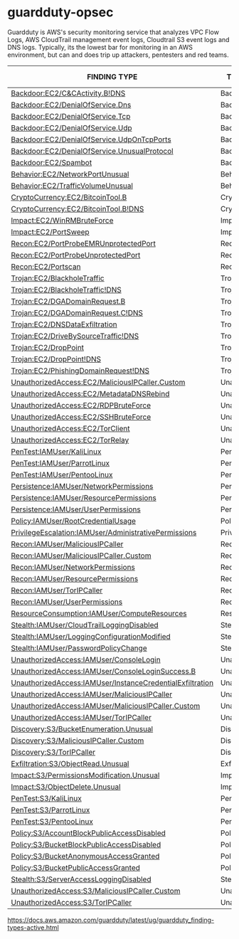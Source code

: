 # guardduty-opsec

Guardduty is AWS's security monitoring service that analyzes VPC Flow Logs, AWS CloudTrail management event logs, Cloudtrail S3 event logs and DNS logs. Typically, its the lowest bar for monitoring in an AWS environment, but can and does trip up attackers, pentesters and red teams. 


| FINDING TYPE  | THREAT PURPOSE | RESOURCE | SEVERITY | OPSEC GUIDANCE | 
| --------------------------------------------------------------------------------------------------------------------------------------------------------------------------------------------------- | ------------------- | -------- | -------- | -------- |
| [Backdoor:EC2/C&CActivity.B!DNS](https://docs.aws.amazon.com/guardduty/latest/ug/guardduty_finding-types-ec2.html#backdoor-ec2-ccactivitybdns) | Backdoor | EC2 | High |
| [Backdoor:EC2/DenialOfService.Dns](https://docs.aws.amazon.com/guardduty/latest/ug/guardduty_finding-types-ec2.html#backdoor-ec2-denialofservicedns) | Backdoor | EC2 | High |
| [Backdoor:EC2/DenialOfService.Tcp](https://docs.aws.amazon.com/guardduty/latest/ug/guardduty_finding-types-ec2.html#backdoor-ec2-denialofservicetcp) | Backdoor | EC2 | High |
| [Backdoor:EC2/DenialOfService.Udp](https://docs.aws.amazon.com/guardduty/latest/ug/guardduty_finding-types-ec2.html#backdoor-ec2-denialofserviceudp) | Backdoor | EC2 | High |
| [Backdoor:EC2/DenialOfService.UdpOnTcpPorts](https://docs.aws.amazon.com/guardduty/latest/ug/guardduty_finding-types-ec2.html#backdoor-ec2-denialofserviceudpontcpports) | Backdoor | EC2 | High |
| [Backdoor:EC2/DenialOfService.UnusualProtocol](https://docs.aws.amazon.com/guardduty/latest/ug/guardduty_finding-types-ec2.html#backdoor-ec2-denialofserviceunusualprotocol) | Backdoor | EC2 | High |
| [Backdoor:EC2/Spambot](https://docs.aws.amazon.com/guardduty/latest/ug/guardduty_finding-types-ec2.html#backdoor-ec2-spambot) | Backdoor | EC2 | Medium |
| [Behavior:EC2/NetworkPortUnusual](https://docs.aws.amazon.com/guardduty/latest/ug/guardduty_finding-types-ec2.html#behavior-ec2-networkportunusual) | Behavior | EC2 | Medium |
| [Behavior:EC2/TrafficVolumeUnusual](https://docs.aws.amazon.com/guardduty/latest/ug/guardduty_finding-types-ec2.html#behavior-ec2-trafficvolumeunusual) | Behavior | EC2 | Medium |
| [CryptoCurrency:EC2/BitcoinTool.B](https://docs.aws.amazon.com/guardduty/latest/ug/guardduty_finding-types-ec2.html#cryptocurrency-ec2-bitcointoolb) | CryptoCurrency | EC2 | High |
| [CryptoCurrency:EC2/BitcoinTool.B!DNS](https://docs.aws.amazon.com/guardduty/latest/ug/guardduty_finding-types-ec2.html#cryptocurrency-ec2-bitcointoolbdns) | CryptoCurrency | EC2 | High |
| [Impact:EC2/WinRMBruteForce](https://docs.aws.amazon.com/guardduty/latest/ug/guardduty_finding-types-ec2.html#impact-ec2-winrmbruteforce) | Impact | EC2 | High |
| [Impact:EC2/PortSweep](https://docs.aws.amazon.com/guardduty/latest/ug/guardduty_finding-types-ec2.html#impact-ec2-portsweep) | Impact | EC2 | High |
| [Recon:EC2/PortProbeEMRUnprotectedPort](https://docs.aws.amazon.com/guardduty/latest/ug/guardduty_finding-types-ec2.html#recon-ec2-portprobeemrunprotectedport) | Recon | EC2 | High |
| [Recon:EC2/PortProbeUnprotectedPort](https://docs.aws.amazon.com/guardduty/latest/ug/guardduty_finding-types-ec2.html#recon-ec2-portprobeunprotectedport) | Recon | EC2 | Low\* |
| [Recon:EC2/Portscan](https://docs.aws.amazon.com/guardduty/latest/ug/guardduty_finding-types-ec2.html#recon-ec2-portscan) | Recon | EC2 | Medium |
| [Trojan:EC2/BlackholeTraffic](https://docs.aws.amazon.com/guardduty/latest/ug/guardduty_finding-types-ec2.html#trojan-ec2-blackholetraffic) | Trojan | EC2 | Medium |
| [Trojan:EC2/BlackholeTraffic!DNS](https://docs.aws.amazon.com/guardduty/latest/ug/guardduty_finding-types-ec2.html#trojan-ec2-blackholetrafficdns) | Trojan | EC2 | Medium |
| [Trojan:EC2/DGADomainRequest.B](https://docs.aws.amazon.com/guardduty/latest/ug/guardduty_finding-types-ec2.html#trojan-ec2-dgadomainrequestb) | Trojan | EC2 | High |
| [Trojan:EC2/DGADomainRequest.C!DNS](https://docs.aws.amazon.com/guardduty/latest/ug/guardduty_finding-types-ec2.html#trojan-ec2-dgadomainrequestcdns) | Trojan | EC2 | High |
| [Trojan:EC2/DNSDataExfiltration](https://docs.aws.amazon.com/guardduty/latest/ug/guardduty_finding-types-ec2.html#trojan-ec2-dnsdataexfiltration) | Trojan | EC2 | High |
| [Trojan:EC2/DriveBySourceTraffic!DNS](https://docs.aws.amazon.com/guardduty/latest/ug/guardduty_finding-types-ec2.html#trojan-ec2-drivebysourcetrafficdns) | Trojan | EC2 | Medium |
| [Trojan:EC2/DropPoint](https://docs.aws.amazon.com/guardduty/latest/ug/guardduty_finding-types-ec2.html#trojan-ec2-droppoint) | Trojan | EC2 | Medium |
| [Trojan:EC2/DropPoint!DNS](https://docs.aws.amazon.com/guardduty/latest/ug/guardduty_finding-types-ec2.html#trojan-ec2-droppointdns) | Trojan | EC2 | High |
| [Trojan:EC2/PhishingDomainRequest!DNS](https://docs.aws.amazon.com/guardduty/latest/ug/guardduty_finding-types-ec2.html#trojan-ec2-phishingdomainrequestdns) | Trojan | EC2 | High |
| [UnauthorizedAccess:EC2/MaliciousIPCaller.Custom](https://docs.aws.amazon.com/guardduty/latest/ug/guardduty_finding-types-ec2.html#unauthorizedaccess-ec2-maliciousipcallercustom) | UnauthorizedAccess | EC2 | Medium |
| [UnauthorizedAccess:EC2/MetadataDNSRebind](https://docs.aws.amazon.com/guardduty/latest/ug/guardduty_finding-types-ec2.html#unauthorizedaccess-ec2-metadatadnsrebind) | UnauthorizedAccess | EC2 | High |
| [UnauthorizedAccess:EC2/RDPBruteForce](https://docs.aws.amazon.com/guardduty/latest/ug/guardduty_finding-types-ec2.html#unauthorizedaccess-ec2-rdpbruteforce) | UnauthorizedAccess | EC2 | Low\* |
| [UnauthorizedAccess:EC2/SSHBruteForce](https://docs.aws.amazon.com/guardduty/latest/ug/guardduty_finding-types-ec2.html#unauthorizedaccess-ec2-sshbruteforce) | UnauthorizedAccess | EC2 | Low\* |
| [UnauthorizedAccess:EC2/TorClient](https://docs.aws.amazon.com/guardduty/latest/ug/guardduty_finding-types-ec2.html#unauthorizedaccess-ec2-torclient) | UnauthorizedAccess | EC2 | High |
| [UnauthorizedAccess:EC2/TorRelay](https://docs.aws.amazon.com/guardduty/latest/ug/guardduty_finding-types-ec2.html#unauthorizedaccess-ec2-torrelay) | UnauthorizedAccess | EC2 | High |
| [PenTest:IAMUser/KaliLinux](https://docs.aws.amazon.com/guardduty/latest/ug/guardduty_finding-types-iam.html#pentest-iam-kalilinux) | PenTest | IAM | Medium |
| [PenTest:IAMUser/ParrotLinux](https://docs.aws.amazon.com/guardduty/latest/ug/guardduty_finding-types-iam.html#pentest-iam-parrotlinux) | PenTest | IAM | Medium |
| [PenTest:IAMUser/PentooLinux](https://docs.aws.amazon.com/guardduty/latest/ug/guardduty_finding-types-iam.html#pentest-iam-pentoolinux) | PenTest | IAM | Medium |
| [Persistence:IAMUser/NetworkPermissions](https://docs.aws.amazon.com/guardduty/latest/ug/guardduty_finding-types-iam.html#persistence-iam-networkpermissions) | Persistence | IAM | Medium\* |
| [Persistence:IAMUser/ResourcePermissions](https://docs.aws.amazon.com/guardduty/latest/ug/guardduty_finding-types-iam.html#persistence-iam-resourcepermissions) | Persistence | IAM | Medium\* |
| [Persistence:IAMUser/UserPermissions](https://docs.aws.amazon.com/guardduty/latest/ug/guardduty_finding-types-iam.html#persistence-iam-userpermissions) | Persistence | IAM | Medium\* |
| [Policy:IAMUser/RootCredentialUsage](https://docs.aws.amazon.com/guardduty/latest/ug/guardduty_finding-types-iam.html#policy-iam-rootcredentialusage) | Policy | IAM | Low |
| [PrivilegeEscalation:IAMUser/AdministrativePermissions](https://docs.aws.amazon.com/guardduty/latest/ug/guardduty_finding-types-iam.html#privilegeescalation-iam-administrativepermissions) | PrivilegeEscalation | IAM | Low\* |
| [Recon:IAMUser/MaliciousIPCaller](https://docs.aws.amazon.com/guardduty/latest/ug/guardduty_finding-types-iam.html#recon-iam-maliciousipcaller) | Recon | IAM | Medium |
| [Recon:IAMUser/MaliciousIPCaller.Custom](https://docs.aws.amazon.com/guardduty/latest/ug/guardduty_finding-types-iam.html#recon-iam-maliciousipcallercustom) | Recon | IAM | Medium |
| [Recon:IAMUser/NetworkPermissions](https://docs.aws.amazon.com/guardduty/latest/ug/guardduty_finding-types-iam.html#recon-iam-networkpermissions) | Recon | IAM | Medium\* |
| [Recon:IAMUser/ResourcePermissions](https://docs.aws.amazon.com/guardduty/latest/ug/guardduty_finding-types-iam.html#recon-iam-resourcepermissions) | Recon | IAM | Medium\* |
| [Recon:IAMUser/TorIPCaller](https://docs.aws.amazon.com/guardduty/latest/ug/guardduty_finding-types-iam.html#recon-iam-toripcaller) | Recon | IAM | Medium |
| [Recon:IAMUser/UserPermissions](https://docs.aws.amazon.com/guardduty/latest/ug/guardduty_finding-types-iam.html#recon-iam-userpermissions) | Recon | IAM | Medium\* |
| [ResourceConsumption:IAMUser/ComputeResources](https://docs.aws.amazon.com/guardduty/latest/ug/guardduty_finding-types-iam.html#resourceconsumption-iam-computeresources) | ResourceConsumption | IAM | Medium\* |
| [Stealth:IAMUser/CloudTrailLoggingDisabled](https://docs.aws.amazon.com/guardduty/latest/ug/guardduty_finding-types-iam.html#stealth-iam-cloudtrailloggingdisabled) | Stealth | IAM | Low |
| [Stealth:IAMUser/LoggingConfigurationModified](https://docs.aws.amazon.com/guardduty/latest/ug/guardduty_finding-types-iam.html#stealth-iam-loggingconfigurationmodified) | Stealth | IAM | Medium\* |
| [Stealth:IAMUser/PasswordPolicyChange](https://docs.aws.amazon.com/guardduty/latest/ug/guardduty_finding-types-iam.html#stealth-iam-passwordpolicychange) | Stealth | IAM | Low |
| [UnauthorizedAccess:IAMUser/ConsoleLogin](https://docs.aws.amazon.com/guardduty/latest/ug/guardduty_finding-types-iam.html#unauthorizedaccess-iam-consolelogin) | UnauthorizedAccess | IAM | Medium\* |
| [UnauthorizedAccess:IAMUser/ConsoleLoginSuccess.B](https://docs.aws.amazon.com/guardduty/latest/ug/guardduty_finding-types-iam.html#unauthorizedaccess-iam-consoleloginsuccessb) | UnauthorizedAccess | IAM | Medium |
| [UnauthorizedAccess:IAMUser/InstanceCredentialExfiltration](https://docs.aws.amazon.com/guardduty/latest/ug/guardduty_finding-types-iam.html#unauthorizedaccess-iam-instancecredentialexfiltration) | UnauthorizedAccess | IAM | High |
| [UnauthorizedAccess:IAMUser/MaliciousIPCaller](https://docs.aws.amazon.com/guardduty/latest/ug/guardduty_finding-types-iam.html#unauthorizedaccess-iam-maliciousipcaller) | UnauthorizedAccess | IAM | Medium |
| [UnauthorizedAccess:IAMUser/MaliciousIPCaller.Custom](https://docs.aws.amazon.com/guardduty/latest/ug/guardduty_finding-types-iam.html#unauthorizedaccess-iam-maliciousipcallercustom) | UnauthorizedAccess | IAM | Medium |
| [UnauthorizedAccess:IAMUser/TorIPCaller](https://docs.aws.amazon.com/guardduty/latest/ug/guardduty_finding-types-iam.html#unauthorizedaccess-iam-toripcaller) | UnauthorizedAccess | IAM | Medium |
| [Discovery:S3/BucketEnumeration.Unusual](https://docs.aws.amazon.com/guardduty/latest/ug/guardduty_finding-types-s3.html#discovery-s3-bucketenumerationunusual) | Discovery | S3 | Medium |
| [Discovery:S3/MaliciousIPCaller.Custom](https://docs.aws.amazon.com/guardduty/latest/ug/guardduty_finding-types-s3.html#discovery-s3-maliciousipcallercustom) | Discovery | S3 | High |
| [Discovery:S3/TorIPCaller](https://docs.aws.amazon.com/guardduty/latest/ug/guardduty_finding-types-s3.html#discovery-s3-toripcaller) | Discovery | S3 | Medium |
| [Exfiltration:S3/ObjectRead.Unusual](https://docs.aws.amazon.com/guardduty/latest/ug/guardduty_finding-types-s3.html#exfiltration-s3-objectreadunusual) | Exfiltration | S3 | Medium |
| [Impact:S3/PermissionsModification.Unusual](https://docs.aws.amazon.com/guardduty/latest/ug/guardduty_finding-types-s3.html#impact-s3-permissionsmodificationunusual) | Impact | S3 | Medium |
| [Impact:S3/ObjectDelete.Unusual](https://docs.aws.amazon.com/guardduty/latest/ug/guardduty_finding-types-s3.html#impact-s3-objectdeleteunusual) | Impact | S3 | Medium |
| [PenTest:S3/KaliLinux](https://docs.aws.amazon.com/guardduty/latest/ug/guardduty_finding-types-s3.html#pentest-s3-kalilinux) | PenTest | S3 | Medium |
| [PenTest:S3/ParrotLinux](https://docs.aws.amazon.com/guardduty/latest/ug/guardduty_finding-types-s3.html#pentest-s3-parrotlinux) | PenTest | S3 | Medium |
| [PenTest:S3/PentooLinux](https://docs.aws.amazon.com/guardduty/latest/ug/guardduty_finding-types-s3.html#pentest-s3-pentoolinux) | PenTest | S3 | Medium |
| [Policy:S3/AccountBlockPublicAccessDisabled](https://docs.aws.amazon.com/guardduty/latest/ug/guardduty_finding-types-s3.html#policy-s3-accountblockpublicaccessdisabled) | Policy | S3 | Low |
| [Policy:S3/BucketBlockPublicAccessDisabled](https://docs.aws.amazon.com/guardduty/latest/ug/guardduty_finding-types-s3.html#policy-s3-bucketblockpublicaccessdisabled) | Policy | S3 | Low |
| [Policy:S3/BucketAnonymousAccessGranted](https://docs.aws.amazon.com/guardduty/latest/ug/guardduty_finding-types-s3.html#policy-s3-bucketanonymousaccessgranted) | Policy | S3 | High |
| [Policy:S3/BucketPublicAccessGranted](https://docs.aws.amazon.com/guardduty/latest/ug/guardduty_finding-types-s3.html#policy-s3-bucketpublicaccessgranted) | Policy | S3 | High |
| [Stealth:S3/ServerAccessLoggingDisabled](https://docs.aws.amazon.com/guardduty/latest/ug/guardduty_finding-types-s3.html#stealth-s3-serveraccessloggingdisabled) | Stealth | S3 | Low |
| [UnauthorizedAccess:S3/MaliciousIPCaller.Custom](https://docs.aws.amazon.com/guardduty/latest/ug/guardduty_finding-types-s3.html#unauthorizedaccess-s3-maliciousipcallercustom) | UnauthorizedAccess | S3 | High |
| [UnauthorizedAccess:S3/TorIPCaller](https://docs.aws.amazon.com/guardduty/latest/ug/guardduty_finding-types-s3.html#unauthorizedaccess-s3-toripcaller) | UnauthorizedAccess | S3 | High |


https://docs.aws.amazon.com/guardduty/latest/ug/guardduty_finding-types-active.html
